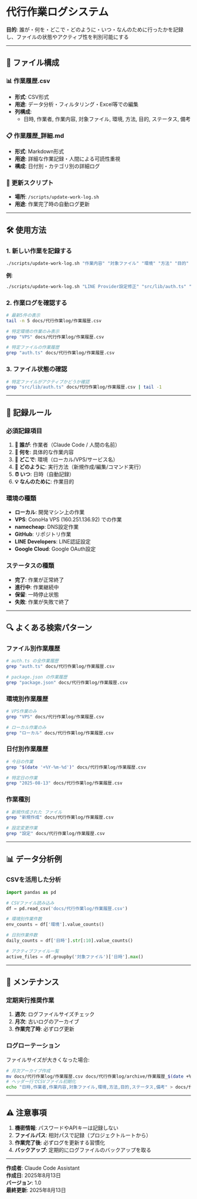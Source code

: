 # 代行作業ログシステム

**目的**: 誰が・何を・どこで・どのように・いつ・なんのために行ったかを記録し、ファイルの状態やアクティブ性を判別可能にする

---

## 📁 ファイル構成

### 📊 **作業履歴.csv**
- **形式**: CSV形式
- **用途**: データ分析・フィルタリング・Excel等での編集
- **列構成**: 
  - 日時, 作業者, 作業内容, 対象ファイル, 環境, 方法, 目的, ステータス, 備考

### 📋 **作業履歴_詳細.md**
- **形式**: Markdown形式
- **用途**: 詳細な作業記録・人間による可読性重視
- **構成**: 日付別・カテゴリ別の詳細ログ

### 🔧 **更新スクリプト**
- **場所**: `/scripts/update-work-log.sh`
- **用途**: 作業完了時の自動ログ更新

---

## 🛠️ 使用方法

### 1. **新しい作業を記録する**

```bash
./scripts/update-work-log.sh "作業内容" "対象ファイル" "環境" "方法" "目的" "備考"
```

**例**:
```bash
./scripts/update-work-log.sh "LINE Provider設定修正" "src/lib/auth.ts" "VPS" "ファイル編集" "認証問題解決" "id_token_signed_response_alg追加"
```

### 2. **作業ログを確認する**

```bash
# 最新5件の表示
tail -n 5 docs/代行作業log/作業履歴.csv

# 特定環境の作業のみ表示
grep "VPS" docs/代行作業log/作業履歴.csv

# 特定ファイルの作業履歴
grep "auth.ts" docs/代行作業log/作業履歴.csv
```

### 3. **ファイル状態の確認**

```bash
# 特定ファイルがアクティブかどうか確認
grep "src/lib/auth.ts" docs/代行作業log/作業履歴.csv | tail -1
```

---

## 🎯 記録ルール

### **必須記録項目**
1. **👤 誰が**: 作業者（Claude Code / 人間の名前）
2. **🎯 何を**: 具体的な作業内容
3. **📍 どこで**: 環境（ローカル/VPS/サービス名）
4. **🔧 どのように**: 実行方法（新規作成/編集/コマンド実行）
5. **⏰ いつ**: 日時（自動記録）
6. **💡 なんのために**: 作業目的

### **環境の種類**
- **ローカル**: 開発マシン上の作業
- **VPS**: ConoHa VPS (160.251.136.92) での作業
- **namecheap**: DNS設定作業
- **GitHub**: リポジトリ作業
- **LINE Developers**: LINE認証設定
- **Google Cloud**: Google OAuth設定

### **ステータスの種類**
- **完了**: 作業が正常終了
- **進行中**: 作業継続中
- **保留**: 一時停止状態
- **失敗**: 作業が失敗で終了

---

## 🔍 よくある検索パターン

### **ファイル別作業履歴**
```bash
# auth.ts の全作業履歴
grep "auth.ts" docs/代行作業log/作業履歴.csv

# package.json の作業履歴
grep "package.json" docs/代行作業log/作業履歴.csv
```

### **環境別作業履歴**
```bash
# VPS作業のみ
grep "VPS" docs/代行作業log/作業履歴.csv

# ローカル作業のみ
grep "ローカル" docs/代行作業log/作業履歴.csv
```

### **日付別作業履歴**
```bash
# 今日の作業
grep "$(date '+%Y-%m-%d')" docs/代行作業log/作業履歴.csv

# 特定日の作業
grep "2025-08-13" docs/代行作業log/作業履歴.csv
```

### **作業種別**
```bash
# 新規作成された ファイル
grep "新規作成" docs/代行作業log/作業履歴.csv

# 設定変更作業
grep "設定" docs/代行作業log/作業履歴.csv
```

---

## 📊 データ分析例

### **CSVを活用した分析**

```python
import pandas as pd

# CSVファイル読み込み
df = pd.read_csv('docs/代行作業log/作業履歴.csv')

# 環境別作業件数
env_counts = df['環境'].value_counts()

# 日別作業件数
daily_counts = df['日時'].str[:10].value_counts()

# アクティブファイル一覧
active_files = df.groupby('対象ファイル')['日時'].max()
```

---

## 🚀 メンテナンス

### **定期実行推奨作業**
1. **週次**: ログファイルサイズチェック
2. **月次**: 古いログのアーカイブ
3. **作業完了時**: 必ずログ更新

### **ログローテーション**
ファイルサイズが大きくなった場合:
```bash
# 月次アーカイブ作成
mv docs/代行作業log/作業履歴.csv docs/代行作業log/archive/作業履歴_$(date +%Y%m).csv
# ヘッダー行でCSVファイル初期化
echo "日時,作業者,作業内容,対象ファイル,環境,方法,目的,ステータス,備考" > docs/代行作業log/作業履歴.csv
```

---

## ⚠️ 注意事項

1. **機密情報**: パスワードやAPIキーは記録しない
2. **ファイルパス**: 相対パスで記録（プロジェクトルートから）
3. **作業完了後**: 必ずログを更新する習慣化
4. **バックアップ**: 定期的にログファイルのバックアップを取る

---

**作成者**: Claude Code Assistant  
**作成日**: 2025年8月13日  
**バージョン**: 1.0  
**最終更新**: 2025年8月13日